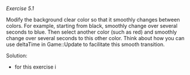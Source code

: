 ﻿*Exercise 5.1* <br>

Modify the background clear color so that it smoothly changes between colors. For example,
starting from black, smoothly change over several seconds to blue. Then select another color
(such as red) and smoothly change over several seconds to this other color. Think about how
you can use deltaTime in Game::Update to facilitate this smooth transition.

Solution:
- for this exercise i 